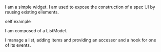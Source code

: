 I am a simple widget.I am used to expose the construction of a spec UI by reusing existing ellements.self exampleI am composed of a ListModel.I manage a list, adding items and providing an accessor and a hook for one of its events.